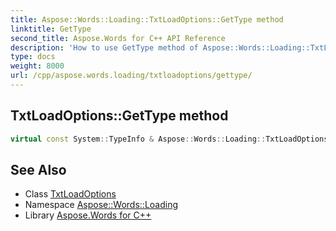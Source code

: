 ```yaml
---
title: Aspose::Words::Loading::TxtLoadOptions::GetType method
linktitle: GetType
second_title: Aspose.Words for C++ API Reference
description: 'How to use GetType method of Aspose::Words::Loading::TxtLoadOptions class in C++.'
type: docs
weight: 8000
url: /cpp/aspose.words.loading/txtloadoptions/gettype/
---
```

## TxtLoadOptions::GetType method




```cpp
virtual const System::TypeInfo & Aspose::Words::Loading::TxtLoadOptions::GetType() const override
```

## See Also

* Class [TxtLoadOptions](../)
* Namespace [Aspose::Words::Loading](../../)
* Library [Aspose.Words for C++](../../../)
